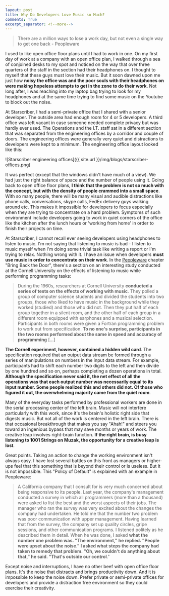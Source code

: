 ```yaml
---
layout: post
title: Why Do Developers Love Music so Much?
comments: True
excerpt_separator: <!--more-->
---
```


> There are a million ways to lose a work day, but not even a single way to get one back - Peopleware

I used to like open office floor plans until I had to work in one. On my first day of work at a company with an open office plan, I walked through a sea of conjoined desks to my spot and noticed on the way that over three quarters of the staff in the section had their headphones on. I thought to myself that these guys must love their music. But it soon dawned upon me just how **noisy the office was and the poor souls with their headphones on were making hopeless attempts to get in the zone to do their work**. Not long after, I was reaching into my laptop bag trying to look for my headphones and at the same time trying to find some music on the Youtube to block out the noise.

<!--more-->

At Starscriber, I had a semi-private office that I shared with a senior developer. The outside area had enough room for 4 or 5 developers. A third office was left vacant in case someone needed complete privacy but was hardly ever used. The Operations and the I.T. staff sat in a different section that was separated from the engineering offices by a corridor and couple of doors. The engineering offices were generally very quiet and distractions to developers were kept to a minimum. The engineering office layout looked like this:

![Starscriber engineering offices]({{ site.url }}/img/blogs/starscriber-offices.png)

It was perfect (except that the windows didn't have much of a view). We had just the right balance of space and the number of people using it. Going back to open office floor plans, **I think that the problem is not so much with the concept, but with the density of people crammed into a small space**. With so many people, there will be many visual and audible distractions like phone calls, conversations, skype calls, FedEx delivery guys walking around etc. This makes it impossible for developers to focus especially when they are trying to concentrate on a hard problem. Symptoms of such environment include developers going to work in quiet corners of the office like the kitchen after the lunch hours or 'working from home' in order to finish their projects on time.

At Starscriber, I cannot recall ever seeing developers using headphones to listen to music. I'm not saying that listening to music is bad - I listen to music myself when I'm doing some trivial task like writing a report or I'm trying to relax. Nothing wrong with it. I have an issue when developers **must use music in order to concentrate on their work**. In the [Peopleware](http://www.amazon.com/exec/obidos/ASIN/0932633439/) chapter "Bring Back the Door", there's a section on an interesting study conducted at the Cornell University on the effects of listening to music while performing programming tasks:

> During the 1960s, researchers at Cornell University **conducted a series of tests on the effects of working with music**. They polled a group of computer science students and divided the students into two groups, those who liked to have music in the background while they worked (studied) and those who did not. Then they put half of each group together in a silent room, and the other half of each group in a different room equipped with  earphones and a musical selection. Participants in both rooms were given a Fortran programming problem to work out from specification. **To no one's surprise, participants in the two rooms performed about the same in speed and accuracy of programming** [...]
>
**The Cornell experiment, however, contained a hidden wild card**. The specification required that an output data stream be formed through a series of manipulations on numbers in the input data stream. For example, participants had to shift each number two digits to the left and then divide by one hundred and so on, perhaps
completing a dozen operations in total. **Although the specification never said it, the net effect of all the operations was that each output number was necessarily equal to its input number. Some people realized this and others did not. Of those who figured it out, the overwhelming majority came from the quiet room**.
>
Many of the everyday tasks performed by professional workers are done in the serial processing center of the left brain. Music will not interfere particularly with this work, since it's the brain's holistic right side that digests music. But not all of the work is centered in the left brain. There is that occasional breakthrough that makes you say "Ahah!" and steers you toward an ingenious bypass that may save months or years of work. The creative leap involves right-brain function. **If the right brain, is busy listening to 1001 Strings on Muzak, the opportunity for a creative leap is lost**.

Great points. Taking an action to change the working environment isn't always easy. I have lost several battles on this front as managers or higher-ups feel that this something that is beyond their control or is useless. But it is not impossible. This "Policy of Default" is explained with an example in Peopleware:

> A California company that I consult for is very much concerned about being responsive to its people. Last
year, the company's management conducted a survey in which all programmers (more than a thousand) were asked to list the best and the worst aspects of their jobs. The manager who ran the survey was very excited
about the changes the company had undertaken. He told me that the number two problem was poor communication
with upper management. Having learned that from the survey, the company set up quality circles, gripe sessions, and other communication programs. I listened politely as he described them in detail. When he was done, I asked **what the number one problem was. "The environment," he replied. "People were upset about the noise." I asked what steps the company had taken to remedy that problem. "Oh, we couldn't do anything about that," he said.
"That's outside our control**."

Except noise and interruptions, I have no other beef with open office floor plans. It's the noise that distracts and brings productivity down. And it is impossible to keep the noise down. Prefer private or semi-private offices for developers and provide a distraction free environment so they could exercise their creativity.
